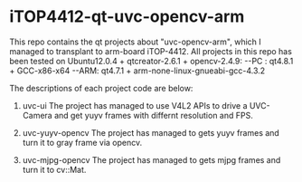 # iTOP4412-qt-uvc-opencv-arm

This repo contains the qt projects about "uvc-opencv-arm", which I managed to transplant to arm-board iTOP-4412.
All projects in this repo has been tested on Ubuntu12.0.4 + qtcreator-2.6.1 + opencv-2.4.9:
--PC : qt4.8.1 + GCC-x86-x64
--ARM: qt4.7.1 + arm-none-linux-gnueabi-gcc-4.3.2

The descriptions of each project code are below:
1) uvc-ui
   The project has managed to use V4L2 APIs to drive a UVC-Camera and get yuyv frames with differnt resolution and FPS.
   
2) uvc-yuyv-opencv
   The project has managed to gets yuyv frames and turn it to gray frame via opencv.
   
3) uvc-mjpg-opencv
   The project has managed to gets mjpg frames and turn it to cv::Mat.
